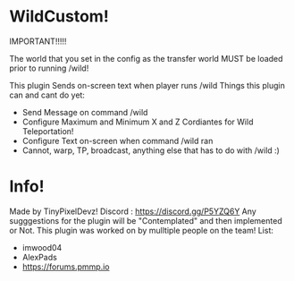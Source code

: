 # WildCustom!
IMPORTANT!!!!!

The world that you set in the config as the transfer world MUST be loaded prior to running /wild!

This plugin Sends on-screen text when player runs /wild
Things this plugin can and cant do yet:
- Send Message on command /wild
- Configure Maximum and Minimum X and Z Cordiantes for Wild Teleportation!
- Configure Text on-screen when command /wild ran
- Cannot, warp, TP, broadcast, anything else that has to do with /wild :)
# Info!
Made by TinyPixelDevz!
Discord : https://discord.gg/P5YZQ6Y
Any sugggestions for the plugin will be "Contemplated" and then implemented or Not.
This plugin was worked on by mulltiple people on the team!
List:
- imwood04
- AlexPads
- https://forums.pmmp.io
